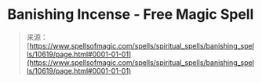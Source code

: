 <!--yml
category: 未分类
date: 2024-06-12 18:47:21
-->

# Banishing Incense - Free Magic Spell

> 来源：[https://www.spellsofmagic.com/spells/spiritual_spells/banishing_spells/10619/page.html#0001-01-01](https://www.spellsofmagic.com/spells/spiritual_spells/banishing_spells/10619/page.html#0001-01-01)